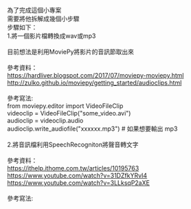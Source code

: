 為了完成這個小專案<br>
需要將他拆解成幾個小步驟<br>
步驟如下：<br>
1.將一個影片檔轉換成wav或mp3<br>
<br>
目前想法是利用MoviePy將影片的音訊節取出來<br>
<br>
參考資料：<br>
https://hardliver.blogspot.com/2017/07/moviepy-moviepy.html<br>
http://zulko.github.io/moviepy/getting_started/audioclips.html<br>
<br>
參考寫法:<br>
from moviepy.editor import VideoFileClip<br>
videoclip = VideoFileClip("some_video.avi")<br>
audioclip = videoclip.audio<br>
audioclip.write_audiofile("xxxxxx.mp3")  # 如果想要輸出 mp3<br>
<br>
2.將音訊檔利用SpeechRecogniton將聲音轉文字<br>
<br>
參考資料：<br>
https://ithelp.ithome.com.tw/articles/10195763<br>
https://www.youtube.com/watch?v=31DZfkYRvI4<br>
https://www.youtube.com/watch?v=3LLksqP2aXE<br>
<br>
參考寫法:<br>

